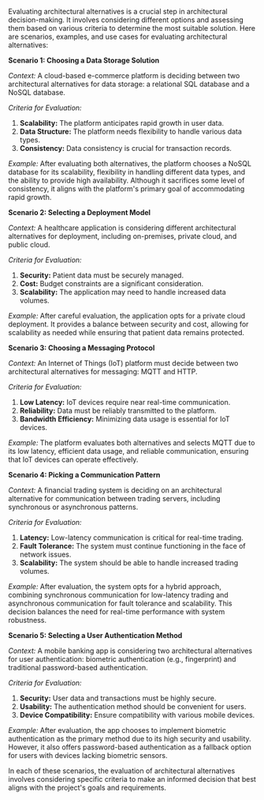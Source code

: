 Evaluating architectural alternatives is a crucial step in architectural decision-making. It involves considering different options and assessing them based on various criteria to determine the most suitable solution. Here are scenarios, examples, and use cases for evaluating architectural alternatives:

**Scenario 1: Choosing a Data Storage Solution**

_Context:_ A cloud-based e-commerce platform is deciding between two architectural alternatives for data storage: a relational SQL database and a NoSQL database.

_Criteria for Evaluation:_

1. **Scalability:** The platform anticipates rapid growth in user data.
2. **Data Structure:** The platform needs flexibility to handle various data types.
3. **Consistency:** Data consistency is crucial for transaction records.

_Example:_ After evaluating both alternatives, the platform chooses a NoSQL database for its scalability, flexibility in handling different data types, and the ability to provide high availability. Although it sacrifices some level of consistency, it aligns with the platform's primary goal of accommodating rapid growth.

**Scenario 2: Selecting a Deployment Model**

_Context:_ A healthcare application is considering different architectural alternatives for deployment, including on-premises, private cloud, and public cloud.

_Criteria for Evaluation:_

1. **Security:** Patient data must be securely managed.
2. **Cost:** Budget constraints are a significant consideration.
3. **Scalability:** The application may need to handle increased data volumes.

_Example:_ After careful evaluation, the application opts for a private cloud deployment. It provides a balance between security and cost, allowing for scalability as needed while ensuring that patient data remains protected.

**Scenario 3: Choosing a Messaging Protocol**

_Context:_ An Internet of Things (IoT) platform must decide between two architectural alternatives for messaging: MQTT and HTTP.

_Criteria for Evaluation:_

1. **Low Latency:** IoT devices require near real-time communication.
2. **Reliability:** Data must be reliably transmitted to the platform.
3. **Bandwidth Efficiency:** Minimizing data usage is essential for IoT devices.

_Example:_ The platform evaluates both alternatives and selects MQTT due to its low latency, efficient data usage, and reliable communication, ensuring that IoT devices can operate effectively.

**Scenario 4: Picking a Communication Pattern**

_Context:_ A financial trading system is deciding on an architectural alternative for communication between trading servers, including synchronous or asynchronous patterns.

_Criteria for Evaluation:_

1. **Latency:** Low-latency communication is critical for real-time trading.
2. **Fault Tolerance:** The system must continue functioning in the face of network issues.
3. **Scalability:** The system should be able to handle increased trading volumes.

_Example:_ After evaluation, the system opts for a hybrid approach, combining synchronous communication for low-latency trading and asynchronous communication for fault tolerance and scalability. This decision balances the need for real-time performance with system robustness.

**Scenario 5: Selecting a User Authentication Method**

_Context:_ A mobile banking app is considering two architectural alternatives for user authentication: biometric authentication (e.g., fingerprint) and traditional password-based authentication.

_Criteria for Evaluation:_

1. **Security:** User data and transactions must be highly secure.
2. **Usability:** The authentication method should be convenient for users.
3. **Device Compatibility:** Ensure compatibility with various mobile devices.

_Example:_ After evaluation, the app chooses to implement biometric authentication as the primary method due to its high security and usability. However, it also offers password-based authentication as a fallback option for users with devices lacking biometric sensors.

In each of these scenarios, the evaluation of architectural alternatives involves considering specific criteria to make an informed decision that best aligns with the project's goals and requirements.